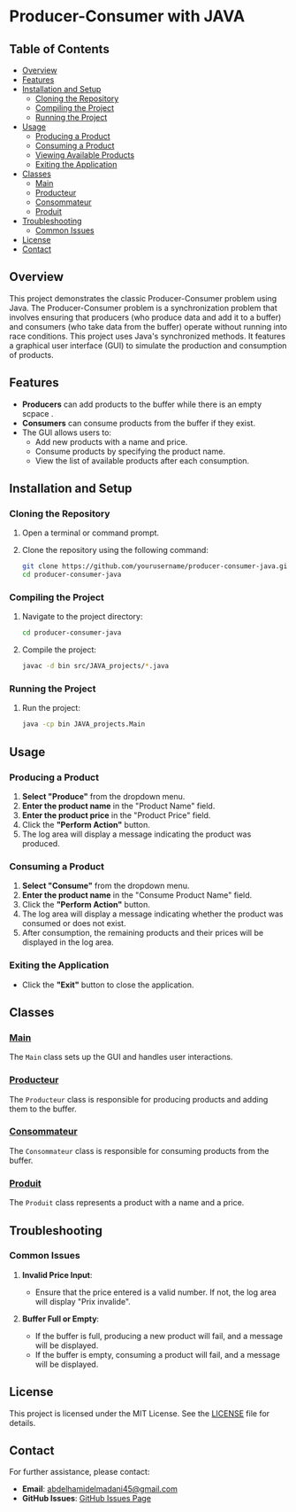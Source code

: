 # Producer-Consumer with JAVA

## Table of Contents

- [Overview](#overview)
- [Features](#features)
- [Installation and Setup](#installation-and-setup)
  - [Cloning the Repository](#cloning-the-repository)
  - [Compiling the Project](#compiling-the-project)
  - [Running the Project](#running-the-project)
- [Usage](#usage)
  - [Producing a Product](#producing-a-product)
  - [Consuming a Product](#consuming-a-product)
  - [Viewing Available Products](#viewing-available-products)
  - [Exiting the Application](#exiting-the-application)
- [Classes](#classes)
  - [Main](#main)
  - [Producteur](#producteur)
  - [Consommateur](#consommateur)
  - [Produit](#produit)
- [Troubleshooting](#troubleshooting)
  - [Common Issues](#common-issues)
- [License](#license)
- [Contact](#contact)

## Overview

This project demonstrates the classic Producer-Consumer problem using Java.
The Producer-Consumer problem is a synchronization problem that involves ensuring that producers (who produce data and add it to a buffer)
and consumers (who take data from the buffer) operate without running into race conditions.
This project uses Java's synchronized methods. It features a graphical user interface (GUI) to simulate the production and consumption of products.

## Features

- **Producers** can add products to the buffer while there is an empty scpace .
- **Consumers** can consume products from the buffer if they exist.
- The GUI allows users to:
  - Add new products with a name and price.
  - Consume products by specifying the product name.
  - View the list of available products after each consumption.

## Installation and Setup

### Cloning the Repository

1. Open a terminal or command prompt.
2. Clone the repository using the following command:

   ```bash
   git clone https://github.com/yourusername/producer-consumer-java.git
   cd producer-consumer-java
   ```

### Compiling the Project

1. Navigate to the project directory:

   ```bash
   cd producer-consumer-java
   ```

2. Compile the project:

   ```bash
   javac -d bin src/JAVA_projects/*.java
   ```

### Running the Project

1. Run the project:

   ```bash
   java -cp bin JAVA_projects.Main
   ```

## Usage

### Producing a Product

1. **Select "Produce"** from the dropdown menu.
2. **Enter the product name** in the "Product Name" field.
3. **Enter the product price** in the "Product Price" field.
4. Click the **"Perform Action"** button.
5. The log area will display a message indicating the product was produced.

### Consuming a Product

1. **Select "Consume"** from the dropdown menu.
2. **Enter the product name** in the "Consume Product Name" field.
3. Click the **"Perform Action"** button.
4. The log area will display a message indicating whether the product was consumed or  does not exist.
5. After consumption, the remaining products and their prices will be displayed in the log area.

### Exiting the Application

- Click the **"Exit"** button to close the application.

## Classes

### [Main](src/JAVA_projects/Main.java)

The `Main` class sets up the GUI and handles user interactions.

### [Producteur](src/JAVA_projects/Producteur.java)

The `Producteur` class is responsible for producing products and adding them to the buffer.

### [Consommateur](src/JAVA_projects/Consommateur.java)

The `Consommateur` class is responsible for consuming products from the buffer.

### [Produit](src/JAVA_projects/Produit.java)

The `Produit` class represents a product with a name and a price.

## Troubleshooting

### Common Issues

1. **Invalid Price Input**:
   - Ensure that the price entered is a valid number. If not, the log area will display "Prix invalide".

2. **Buffer Full or Empty**:
   - If the buffer is full, producing a new product will fail, and a message will be displayed.
   - If the buffer is empty, consuming a product will fail, and a message will be displayed.

## License

This project is licensed under the MIT License. See the [LICENSE](LICENSE) file for details.

## Contact

For further assistance, please contact:

- **Email**: abdelhamidelmadani45@gmail.com
- **GitHub Issues**: [GitHub Issues Page]((https://github.com/elmadaniabdelhamid))


  

